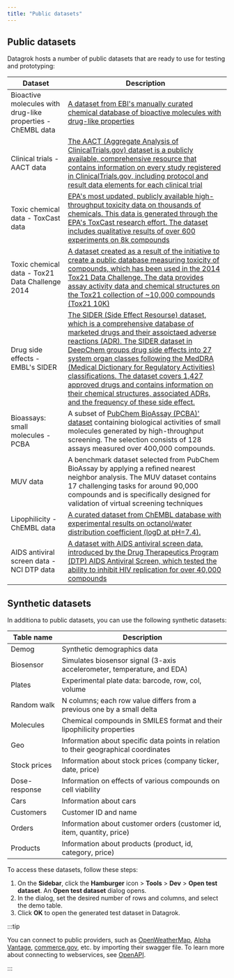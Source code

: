 ```yaml
---
title: "Public datasets"
---
```


## Public datasets

Datagrok hosts a number of public datasets that are ready to use for testing and prototyping:

| Dataset | Description |
|------------|-------------|
| Bioactive molecules with drug-like properties - ChEMBL data | [A dataset from EBI's manually curated chemical database of bioactive molecules with drug-like properties](https://www.ebi.ac.uk/chembl/) |
| Clinical trials - AACT data  | [The AACT (Aggregate Analysis of ClinicalTrials.gov) dataset is a publicly available, comprehensive resource that contains information on every study registered in ClinicalTrials.gov, including protocol and result data elements for each clinical trial](https://aact.ctti-clinicaltrials.org/)|
| Toxic chemical data - ToxCast data | [EPA's most updated, publicly available high-throughput toxicity data on thousands of chemicals. This data is generated through the EPA's ToxCast research effort. The dataset includes qualitative results of over 600 experiments on 8k compounds](https://www.epa.gov/chemical-research/exploring-toxcast-data-downloadable-data/) |
| Toxic chemical data - Tox21 Data Challenge 2014 | [A dataset created as a result of the initiative to create a public database measuring toxicity of compounds, which has been used in the 2014 Tox21 Data Challenge. The data provides assay activity data and chemical structures on the Tox21 collection of ~10,000 compounds (Tox21 10K)](https://tripod.nih.gov/tox21/challenge/data.jsp)|
| Drug side effects - EMBL's SIDER  | [The SIDER (Side Effect Resourse) dataset, which is a comprehensive database of marketed drugs and their assoictaed adverse reactions (ADR). The SIDER dataset in DeepChem groups drug side effects into 27 system organ classes following the MedDRA (Medical Dictionary for Regulatory Activities) classifications. The dataset covers 1,427 approved drugs and contains information on their chemical structures, associated ADRs, and the frequency of these side effect.](http://sideeffects.embl.de/se/?page=98/) |
| Bioassays: small molecules - PCBA  | A subset of [PubChem BioAssay (PCBA)' dataset](https://pubchem.ncbi.nlm.nih.gov/search/#collection=bioassays) containing biological activities of small molecules generated by high-throughput screening. The selection consists of 128 assays measured over 400,000 compounds.|
| MUV data  | A benchmark dataset selected from PubChem BioAssay by applying a refined nearest neighbor analysis. The MUV dataset contains 17 challenging tasks for around 90,000 compounds and is specifically designed for validation of virtual screening techniques |
| Lipophilicity -  ChEMBL data | [A  curated dataset from ChEMBL database with experimental results on octanol/water distribution coefficient (logD at pH=7.4). ](https://www.ebi.ac.uk/chembl/document_report_card/CHEMBL3301361/) |
| AIDS antiviral screen data - NCI DTP data  | [A dataset with AIDS antiviral screen data, introduced by the Drug Therapeutics Program (DTP) AIDS Antiviral Screen, which tested the ability to inhibit HIV replication for over 40,000 compounds](https://wiki.nci.nih.gov/display/NCIDTPdata/AIDS+Antiviral+Screen+Data/) |

## Synthetic datasets

In additiona to public datasets, you can use the following synthetic datasets:

| Table name   | Description                                                            |
|--------------|------------------------------------------------------------------------|
| Demog        | Synthetic demographics data                                            |
| Biosensor    | Simulates biosensor signal (3-axis accelerometer, temperature, and EDA)|
| Plates       | Experimental plate data: barcode, row, col, volume                     |
| Random walk  | N columns; each row value differs from a previous one by a small delta |
| Molecules    | Chemical compounds in SMILES format and their lipophilicity properties |
| Geo          | Information about specific data points in relation to their geographical coordinates|
| Stock prices | Information about stock prices (company ticker, date, price)           |
| Dose-response| Information on effects of various compounds on cell viability          |
| Cars         | Information about cars                                                 |
| Customers    | Customer ID and name                                                   |
| Orders       | Information about customer orders (customer id, item, quantity, price) |
| Products     | Information about products (product, id, category, price)              |

To access these datasets, follow these steps:

1. On the **Sidebar**, click the **Hamburger** icon > **Tools** > **Dev** > **Open test dataset**. An **Open test dataset** dialog opens.
1. In the dialog, set the desired number of rows and columns, and select the demo table.
1. Click **OK** to open the generated test dataset in Datagrok.

:::tip

You can connect to public providers, such as [OpenWeatherMap](https://openweathermap.org/), [Alpha Vantage](https://www.alphavantage.co/), [commerce.gov](https://www.commerce.gov/), etc. by importing their swagger file. To learn more about connecting to webservices, see [OpenAPI](open-api.md).

:::